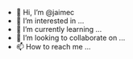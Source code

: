 
- 👋 Hi, I’m @jaimec
- 👀 I’m interested in ...
- 🌱 I’m currently learning ...
- 💞️ I’m looking to collaborate on ...
- 📫 How to reach me ...

<!---
jaimec/jaimec is a ✨ special ✨ repository because its `README.md` (this file) appears on your GitHub profile.
You can click the Preview link to take a look at your changes.
--->
